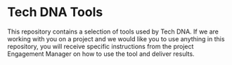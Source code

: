 # Tech DNA Tools

This repository contains a selection of tools used by Tech DNA.  If we are
working with you on a project and we would like you to use anything in this
repository, you will receive specific instructions from the project
Engagement Manager on how to use the tool and deliver results.


